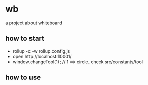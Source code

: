 # wb
a project about whiteboard

## how to start
- rollup -c -w rollup.config.js
- open http://localhost:10001/
- window.changeTool(1); // 1 ==> circle. check src/constants/tool

## how to use
